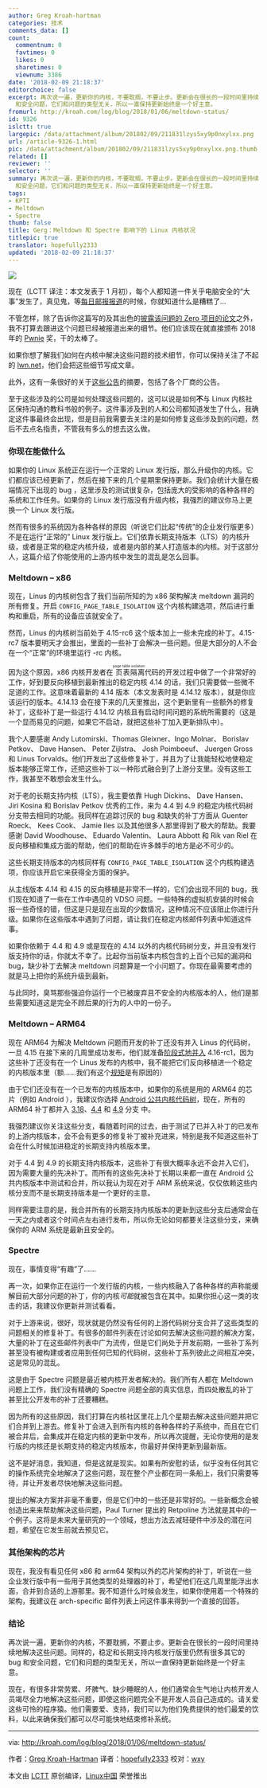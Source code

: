 ```yaml
---
author: Greg Kroah-hartman
categories: 技术
comments_data: []
count:
  commentnum: 0
  favtimes: 0
  likes: 0
  sharetimes: 0
  viewnum: 3386
date: '2018-02-09 21:18:37'
editorchoice: false
excerpt: 再次说一遍，更新你的内核，不要耽搁，不要止步。更新会在很长的一段时间里持续地解决这些问题。同样的，稳定和长期支持内核发行版里仍然有很多其它的 bug
  和安全问题，它们和问题的类型无关，所以一直保持更新始终是一个好主意。
fromurl: http://kroah.com/log/blog/2018/01/06/meltdown-status/
id: 9326
islctt: true
largepic: /data/attachment/album/201802/09/211831lzys5xy9p0nxylxx.png
url: /article-9326-1.html
pic: /data/attachment/album/201802/09/211831lzys5xy9p0nxylxx.png.thumb.jpg
related: []
reviewer: ''
selector: ''
summary: 再次说一遍，更新你的内核，不要耽搁，不要止步。更新会在很长的一段时间里持续地解决这些问题。同样的，稳定和长期支持内核发行版里仍然有很多其它的 bug
  和安全问题，它们和问题的类型无关，所以一直保持更新始终是一个好主意。
tags:
- KPTI
- Meltdown
- Spectre
thumb: false
title: Gerg：Meltdown 和 Spectre 影响下的 Linux 内核状况
titlepic: true
translator: hopefully2333
updated: '2018-02-09 21:18:37'
---
```


![](/data/attachment/album/201802/09/211831lzys5xy9p0nxylxx.png)


现在（LCTT 译注：本文发表于 1 月初），每个人都知道一件关乎电脑安全的“大事”发生了，真见鬼，等[每日邮报报道](http://www.dailymail.co.uk/sciencetech/article-5238789/Intel-says-security-updates-fix-Meltdown-Spectre.html)的时候，你就知道什么是糟糕了...


不管怎样，除了告诉你这篇写的及其出色的[披露该问题的 Zero 项目的论文](https://googleprojectzero.blogspot.fr/2018/01/reading-privileged-memory-with-side.html)之外，我不打算去跟进这个问题已经被报道出来的细节。他们应该现在就直接颁布 2018 年的 [Pwnie](https://pwnies.com/) 奖，干的太棒了。


如果你想了解我们如何在内核中解决这些问题的技术细节，你可以保持关注了不起的 [lwn.net](https://lwn.net/Articles/743265/)，他们会把这些细节写成文章。


此外，这有一条很好的关于[这些公告](https://lwn.net/Articles/742999/)的摘要，包括了各个厂商的公告。


至于这些涉及的公司是如何处理这些问题的，这可以说是如何**不**与 Linux 内核社区保持沟通的教科书般的例子。这件事涉及到的人和公司都知道发生了什么，我确定这件事最终会出现，但是目前我需要去关注的是如何修复这些涉及到的问题，然后不去点名指责，不管我有多么的想去这么做。


### 你现在能做什么


如果你的 Linux 系统正在运行一个正常的 Linux 发行版，那么升级你的内核。它们都应该已经更新了，然后在接下来的几个星期里保持更新。我们会统计大量在极端情况下出现的 bug ，这里涉及的测试很复杂，包括庞大的受影响的各种各样的系统和工作任务。如果你的 Linux 发行版没有升级内核，我强烈的建议你马上更换一个 Linux 发行版。


然而有很多的系统因为各种各样的原因（听说它们比起“传统”的企业发行版更多）不是在运行“正常的” Linux 发行版上。它们依靠长期支持版本（LTS）的内核升级，或者是正常的稳定内核升级，或者是内部的某人打造版本的内核。对于这部分人，这篇介绍了你能使用的上游内核中发生的混乱是怎么回事。


### Meltdown – x86


现在，Linus 的内核树包含了我们当前所知的为 x86 架构解决 meltdown 漏洞的所有修复。开启 `CONFIG_PAGE_TABLE_ISOLATION` 这个内核构建选项，然后进行重构和重启，所有的设备应该就安全了。


然而，Linus 的内核树当前处于 4.15-rc6 这个版本加上一些未完成的补丁。4.15-rc7 版本要明天才会推出，里面的一些补丁会解决一些问题。但是大部分的人不会在一个“正常”的环境里运行 -rc 内核。


因为这个原因，x86 内核开发者在<ruby> 页表隔离 <rt>  page table isolation </rt></ruby>代码的开发过程中做了一个非常好的工作，好到要反向移植到最新推出的稳定内核 4.14 的话，我们只需要做一些微不足道的工作。这意味着最新的 4.14 版本（本文发表时是 4.14.12 版本），就是你应该运行的版本。4.14.13 会在接下来的几天里推出，这个更新里有一些额外的修复补丁，这些补丁是一些运行 4.14.12 内核且有启动时间问题的系统所需要的（这是一个显而易见的问题，如果它不启动，就把这些补丁加入更新排队中）。


我个人要感谢 Andy Lutomirski、Thomas Gleixner、Ingo Molnar、 Borislav Petkov、 Dave Hansen、 Peter Zijlstra、 Josh Poimboeuf、 Juergen Gross 和 Linus Torvalds。他们开发出了这些修复补丁，并且为了让我能轻松地使稳定版本能够正常工作，还把这些补丁以一种形式融合到了上游分支里。没有这些工作，我甚至不敢想会发生什么。


对于老的长期支持内核（LTS），我主要依靠 Hugh Dickins、 Dave Hansen、 Jiri Kosina 和 Borislav Petkov 优秀的工作，来为 4.4 到 4.9 的稳定内核代码树分支带去相同的功能。我同样在追踪讨厌的 bug 和缺失的补丁方面从 Guenter Roeck、 Kees Cook、 Jamie Iles 以及其他很多人那里得到了极大的帮助。我要感谢 David Woodhouse、 Eduardo Valentin、 Laura Abbott 和 Rik van Riel 在反向移植和集成方面的帮助，他们的帮助在许多棘手的地方是必不可少的。


这些长期支持版本的内核同样有 `CONFIG_PAGE_TABLE_ISOLATION` 这个内核构建选项，你应该开启它来获得全方面的保护。


从主线版本 4.14 和 4.15 的反向移植是非常不一样的，它们会出现不同的 bug，我们现在知道了一些在工作中遇见的 VDSO 问题。一些特殊的虚拟机安装的时候会报一些奇怪的错，但这是只是现在出现的少数情况，这种情况不应该阻止你进行升级。如果你在这些版本中遇到了问题，请让我们在稳定内核邮件列表中知道这件事。


如果你依赖于 4.4 和 4.9 或是现在的 4.14 以外的内核代码树分支，并且没有发行版支持你的话，你就太不幸了。比起你当前版本内核包含的上百个已知的漏洞和 bug，缺少补丁去解决 meltdown 问题算是一个小问题了。你现在最需要考虑的就是马上把你的系统升级到最新。


与此同时，臭骂那些强迫你运行一个已被废弃且不安全的内核版本的人，他们是那些需要知道这是完全不顾后果的行为的人中的一份子。


### Meltdown – ARM64


现在 ARM64 为解决 Meltdown 问题而开发的补丁还没有并入 Linus 的代码树，一旦 4.15 在接下来的几周里成功发布，他们就准备[阶段式地并入](https://git.kernel.org/pub/scm/linux/kernel/git/arm64/linux.git/log/?h=kpti) 4.16-rc1，因为这些补丁还没有在一个 Linus 发布的内核中，我不能把它们反向移植进一个稳定的内核版本里（额……我们有这个[规矩](https://www.kernel.org/doc/html/latest/process/stable-kernel-rules.html)是有原因的）


由于它们还没有在一个已发布的内核版本中，如果你的系统是用的 ARM64 的芯片（例如 Android ），我建议你选择 [Android 公共内核代码树](https://android.googlesource.com/kernel/common/)，现在，所有的 ARM64 补丁都并入 [3.18](https://android.googlesource.com/kernel/common/+/android-3.18)、[4.4](https://android.googlesource.com/kernel/common/+/android-4.4) 和 [4.9](https://android.googlesource.com/kernel/common/+/android-4.9) 分支 中。


我强烈建议你关注这些分支，看随着时间的过去，由于测试了已并入补丁的已发布的上游内核版本，会不会有更多的修复补丁被补充进来，特别是我不知道这些补丁会在什么时候加进稳定的长期支持内核版本里。


对于 4.4 到 4.9 的长期支持内核版本，这些补丁有很大概率永远不会并入它们，因为需要大量的先决补丁。而所有的这些先决补丁长期以来都一直在 Android 公共内核版本中测试和合并，所以我认为现在对于 ARM 系统来说，仅仅依赖这些内核分支而不是长期支持版本是一个更好的主意。


同样需要注意的是，我合并所有的长期支持内核版本的更新到这些分支后通常会在一天之内或者这个时间点左右进行发布，所以你无论如何都要关注这些分支，来确保你的 ARM 系统是最新且安全的。


### Spectre


现在，事情变得“有趣”了……


再一次，如果你正在运行一个发行版的内核，一些内核融入了各种各样的声称能缓解目前大部分问题的补丁，你的内核*可能*就被包含在其中。如果你担心这一类的攻击的话，我建议你更新并测试看看。


对于上游来说，很好，现状就是仍然没有任何的上游代码树分支合并了这些类型的问题相关的修复补丁。有很多的邮件列表在讨论如何去解决这些问题的解决方案，大量的补丁在这些邮件列表中广为流传，但是它们尚处于开发前期，一些补丁系列甚至没有被构建或者应用到任何已知的代码树，这些补丁系列彼此之间相互冲突，这是常见的混乱。


这是由于 Spectre 问题是最近被内核开发者解决的。我们所有人都在 Meltdown 问题上工作，我们没有精确的 Spectre 问题全部的真实信息，而四处散乱的补丁甚至比公开发布的补丁还要糟糕。


因为所有的这些原因，我们打算在内核社区里花上几个星期去解决这些问题并把它们合并到上游去。修复补丁会进入到所有内核的各种各样的子系统中，而且在它们被合并后，会集成并在稳定内核的更新中发布，所以再次提醒，无论你使用的是发行版的内核还是长期支持的稳定内核版本，你最好并保持更新到最新版。


这不是好消息，我知道，但是这就是现实。如果有所安慰的话，似乎没有任何其它的操作系统完全地解决了这些问题，现在整个产业都在同一条船上，我们只需要等待，并让开发者尽快地解决这些问题。


提出的解决方案并非毫不重要，但是它们中的一些还是非常好的。一些新概念会被创造出来来帮助解决这些问题，Paul Turner 提出的 Retpoline 方法就是其中的一个例子。这将是未来大量研究的一个领域，想出方法去减轻硬件中涉及的潜在问题，希望在它发生前就去预见它。


### 其他架构的芯片


现在，我没有看见任何 x86 和 arm64 架构以外的芯片架构的补丁，听说在一些企业发行版中有一些用于其他类型的处理器的补丁，希望他们在这几周里能浮出水面，合并到合适的上游那里。我不知道什么时候会发生，如果你使用着一个特殊的架构，我建议在 arch-specific 邮件列表上问这件事来得到一个直接的回答。


### 结论


再次说一遍，更新你的内核，不要耽搁，不要止步。更新会在很长的一段时间里持续地解决这些问题。同样的，稳定和长期支持内核发行版里仍然有很多其它的 bug 和安全问题，它们和问题的类型无关，所以一直保持更新始终是一个好主意。


现在，有很多非常劳累、坏脾气、缺少睡眠的人，他们通常会生气地让内核开发人员竭尽全力地解决这些问题，即使这些问题完全不是开发人员自己造成的。请关爱这些可怜的程序猿。他们需要爱、支持，我们可以为他们免费提供的他们最爱的饮料，以此来确保我们都可以尽可能快地结束修补系统。




---


via: <http://kroah.com/log/blog/2018/01/06/meltdown-status/>


作者：[Greg Kroah-Hartman](http://kroah.com) 译者：[hopefully2333](https://github.com/hopefully2333) 校对：[wxy](https://github.com/wxy)


本文由 [LCTT](https://github.com/LCTT/TranslateProject) 原创编译，[Linux中国](https://linux.cn/) 荣誉推出